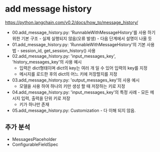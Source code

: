 # add message history

<https://python.langchain.com/v0.2/docs/how_to/message_history/>

- 00.add_message_history.py: 'RunnableWithMessageHistory'를 사용 하기 위한 기본 구조 - 실제 실행되지 않음(오류 발생) - 다음 단계에서 설명이 나올 듯
- 01.add_message_history.py: 'RunnableWithMessageHistory'의 기본 사용 법 - session_id, get_session_history() 사용
- 02.add_message_history.py: 'input_messages_key', 'history_messages_key'의 사용 예시
  - 입력은 dict형태이며 dict의 key는 여러 개 일 수 있어 입력의 key를 지정
  - 메시지를 로드한 후의 dict의 어느 키에 저장할지를 지정
- 03.add_message_history.py: 'output_messages_key'의 사용 예시  
  - 모델을 사용 하여 하나의 키만 생성 할 때 저장하는 키로 지정
- 04.add_message_history.py: 'input_messages_key'의 특정 사례 - 모든 메시지 입력, 출력을 단위 키로 저장
  - 키가 하나만 존재
- 05.add_message_history.py: Customization - 다 이해 되지 않음.


## 추가 분석

- MessagesPlaceholder
- ConfigurableFieldSpec